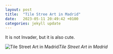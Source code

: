 ```yaml
---
layout: post
title:  "Tile Stree Art in Madrid"
date:   2023-05-11 20:49:42 +0100
categories: jekyll update
---
```



It is not Invader, but it is also cute.

![Tile Street Art in Madrid](https://lh3.googleusercontent.com/pw/AJFCJaUtqTEgJ98Y4afIfUX7N_VE56QfpEeQtEPfKiDDW4dG_fRqRcWG58fai9xMucHRPMZiITACO6dIRod2KKq5HGU-slxC8KMg_bwnNFofPp1JW4MOshM=w2400)*Tile Street Art in Madrid*&nbsp;



[jekyll-docs]: https://jekyllrb.com/docs/home
[jekyll-gh]:   https://github.com/jekyll/jekyll
[jekyll-talk]: https://talk.jekyllrb.com/


